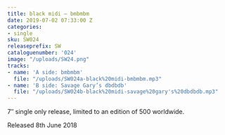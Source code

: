 ```yaml
---
title: black midi – bmbmbm
date: 2019-07-02 07:33:00 Z
categories:
- single
sku: SW024
releaseprefix: SW
cataloguenumber: '024'
image: "/uploads/SW24.png"
tracks:
- name: 'A side: bmbmbm'
  file: "/uploads/SW024a-black%20midi-bmbmbm.mp3"
- name: 'B side: Savage Gary’s dbdbdb'
  file: "/uploads/SW024b-black%20midi-savage%20gary's%20dbdbdb.mp3"
---
```


7″ single only release, limited to an edition of 500 worldwide.

Released 8th June 2018
